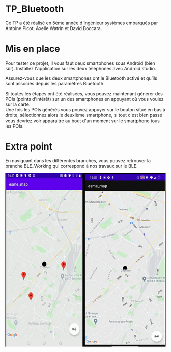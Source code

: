 # TP_Bluetooth
Ce TP a été réalisé en 5ème année d'ingénieur systèmes embarqués par Antoine Picot, Axelle Watrin et David Boccara.

# Mis en place 
Pour tester ce projet, il vous faut deux smartphones sous Android (bien sûr). Installez l'application sur les deux téléphones avec Android studio.  

Assurez-vous que les deux smartphones ont le Bluetooth activé et qu’ils sont associés depuis les paramètres Bluetooth.  

Si toutes les étapes ont été réalisées, vous pouvez maintenant générer des POIs (points d'intérêt) sur un des smartphones en appuyant où vous voulez sur la carte.  
Une fois les POIs générés vous pouvez appuyer sur le bouton situé en bas à droite, sélectionnez alors le deuxième smartphone, si tout c'est bien passé vous devriez voir apparaitre au bout d'un moment sur le smartphone tous les POIs.


# Extra point
En naviguant dans les différentes branches, vous pouvez retrouver la branche BLE_Working qui correspond à nos travaux sur le BLE.  

![alt text](https://github.com/DavidBoccara/ANDROID_BLUETOOTH_MAPSTER/blob/master/image/bluetoothkotlintp.gif?raw=true)
